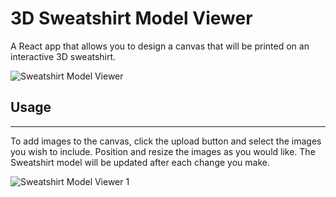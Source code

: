 # 3D Sweatshirt Model Viewer

A React app that allows you to design a canvas that will be printed on an interactive 3D sweatshirt. 

![Sweatshirt Model Viewer](https://user-images.githubusercontent.com/60056206/147897594-dc00b93b-c2a0-46c2-8871-76488c268543.png)

## Usage
---

To add images to the canvas, click the upload button and select the images you wish to include. Position and resize the images as you would like. The Sweatshirt model will be updated after each change you make.

![Sweatshirt Model Viewer 1](https://user-images.githubusercontent.com/60056206/147897638-d7614866-82f4-43be-a2c3-c5bb83018ac9.png)